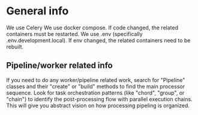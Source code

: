 # General info

We use Celery
We use docker compose. If code changed, the related containers must be restarted.
We use .env (specifically .env.development.local). If env changed, the related containers need to be rebuilt.

## Pipeline/worker related info

If you need to do any worker/pipeline related work, search for "Pipeline" classes and their "create" or "build" methods to find the main processor sequence. Look for task orchestration patterns (like "chord", "group", or "chain") to identify the post-processing flow with parallel
execution chains. This will give you abstract vision on how processing pipeling is organized.